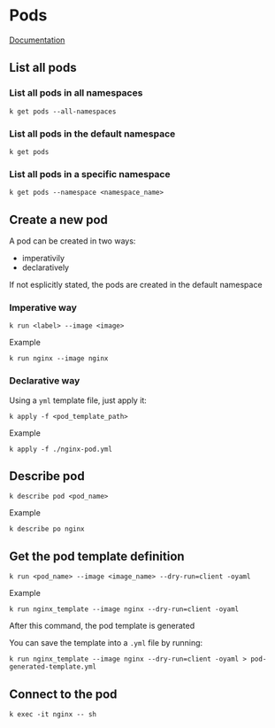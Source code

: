 # Pods

[Documentation](https://kubernetes.io/docs/concepts/workloads/pods/)

## List all pods

### List all pods in all namespaces

```
k get pods --all-namespaces
```


### List all pods in the default namespace

```
k get pods
```

### List all pods in a specific namespace

```
k get pods --namespace <namespace_name>
```

## Create a new pod 

A pod can be created in two ways:

* imperativily
* declaratively

If not esplicitly stated, the pods are created in the default namespace

### Imperative way

```
k run <label> --image <image> 
```

Example
```
k run nginx --image nginx
```

### Declarative way

Using a `yml` template file, just apply it:

```
k apply -f <pod_template_path>
```

Example
```
k apply -f ./nginx-pod.yml
```

## Describe pod

```
k describe pod <pod_name>
```

Example
```
k describe po nginx
```

## Get the pod template definition

```
k run <pod_name> --image <image_name> --dry-run=client -oyaml
```

Example 
```
k run nginx_template --image nginx --dry-run=client -oyaml
```

After this command, the pod template is generated

You can save the template into a `.yml` file by running:

```
k run nginx_template --image nginx --dry-run=client -oyaml > pod-generated-template.yml
```

## Connect to the pod

```
k exec -it nginx -- sh
```



